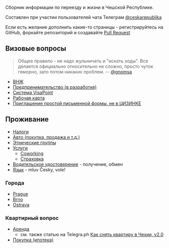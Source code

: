 Сборник информации по переезду и жизни в Чешской Республике.

Составлен при участии пользователей чата Телеграм
[@ceskarepublika](https://t.me/ceskarepublika)

Если есть желание дополнить какие-то страницы - регистрируйтесь на GitHub,
форкайте репозиторий и создавайте
[Pull Request](https://help.github.com/articles/about-pull-requests/)

## Визовые вопросы

> Общее правило - не надо жульничать и "искать ходы". Все делается официально
> относительно не сложно, просто чуток геморно, зато потом никаких проблем.
-- [@gnomsa](https://t.me/ceskarepublika/190917)

- [ВНЖ](visa/dlouhodoby.md)
- [Предпринимательство (в разработке)](visa/firm.md)
- [Система VisaPoint](visa/visapoint.md)
- [Рабочая карта](visa/work.md)
- [Приглашение простой письменной формы, не в ЦИЗИНКЕ](visa/written-invitation.md)

## Проживание

- [Налоги](living/taxes.md)
- [Авто (покупка, продажа и т.д.)](living/cars.md)
- [Этнические группы](living/diaspora.md)
- [Услуги](living/uslugi.md)
  - [Coworking](living/uslugi/coworking.md)
  - [Страховка](living/uslugi/insurance.md)
- [Водительское удостоверение](living/driving_license.md) - получение, обмен
- [Язык](living/language.md) - mluv Česky, vole!

### Города

- [Prague](living/prague.md)
- [Brno](living/brno.md)
- [Ostrava](living/ostrava.md)

### Квартирный вопрос

- [Аренда](living/flats_rent.md)
  - см. также статью на Telegra.ph [Как снять квартиру в Чехии, v2.0](http://telegra.ph/Kak-snyat-kvartiru-v-CHehii-v20-03-02)
- [Покупка (ипотека)](living/flats_buy.md)

